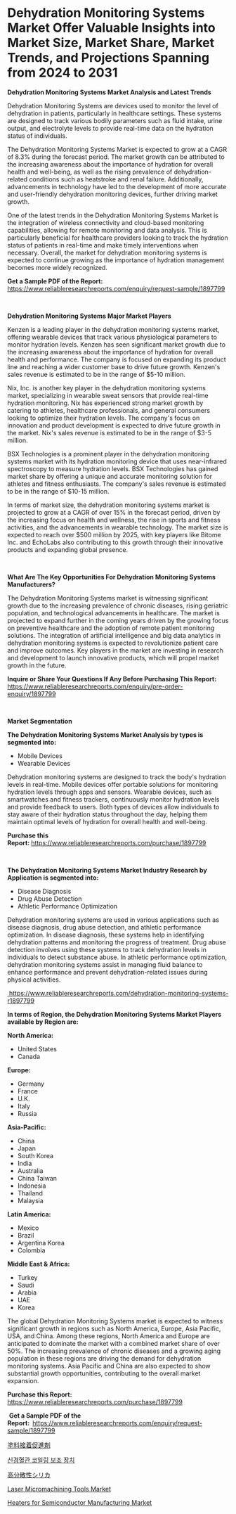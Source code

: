 <p><h1>Dehydration Monitoring Systems Market Offer Valuable Insights into Market Size, Market Share, Market Trends, and Projections Spanning from 2024 to 2031</h1></p><p><strong>Dehydration Monitoring Systems Market Analysis and Latest Trends</strong></p>
<p><p>Dehydration Monitoring Systems are devices used to monitor the level of dehydration in patients, particularly in healthcare settings. These systems are designed to track various bodily parameters such as fluid intake, urine output, and electrolyte levels to provide real-time data on the hydration status of individuals.</p><p>The Dehydration Monitoring Systems Market is expected to grow at a CAGR of 8.3% during the forecast period. The market growth can be attributed to the increasing awareness about the importance of hydration for overall health and well-being, as well as the rising prevalence of dehydration-related conditions such as heatstroke and renal failure. Additionally, advancements in technology have led to the development of more accurate and user-friendly dehydration monitoring devices, further driving market growth.</p><p>One of the latest trends in the Dehydration Monitoring Systems Market is the integration of wireless connectivity and cloud-based monitoring capabilities, allowing for remote monitoring and data analysis. This is particularly beneficial for healthcare providers looking to track the hydration status of patients in real-time and make timely interventions when necessary. Overall, the market for dehydration monitoring systems is expected to continue growing as the importance of hydration management becomes more widely recognized.</p></p>
<p><strong>Get a Sample PDF of the Report:&nbsp;</strong> <a href="https://www.reliableresearchreports.com/enquiry/request-sample/1897799">https://www.reliableresearchreports.com/enquiry/request-sample/1897799</a></p>
<p>&nbsp;</p>
<p><strong>Dehydration Monitoring Systems Major Market Players</strong></p>
<p><p>Kenzen is a leading player in the dehydration monitoring systems market, offering wearable devices that track various physiological parameters to monitor hydration levels. Kenzen has seen significant market growth due to the increasing awareness about the importance of hydration for overall health and performance. The company is focused on expanding its product line and reaching a wider customer base to drive future growth. Kenzen's sales revenue is estimated to be in the range of $5-10 million.</p><p>Nix, Inc. is another key player in the dehydration monitoring systems market, specializing in wearable sweat sensors that provide real-time hydration monitoring. Nix has experienced strong market growth by catering to athletes, healthcare professionals, and general consumers looking to optimize their hydration levels. The company's focus on innovation and product development is expected to drive future growth in the market. Nix's sales revenue is estimated to be in the range of $3-5 million.</p><p>BSX Technologies is a prominent player in the dehydration monitoring systems market with its hydration monitoring device that uses near-infrared spectroscopy to measure hydration levels. BSX Technologies has gained market share by offering a unique and accurate monitoring solution for athletes and fitness enthusiasts. The company's sales revenue is estimated to be in the range of $10-15 million.</p><p>In terms of market size, the dehydration monitoring systems market is projected to grow at a CAGR of over 15% in the forecast period, driven by the increasing focus on health and wellness, the rise in sports and fitness activities, and the advancements in wearable technology. The market size is expected to reach over $500 million by 2025, with key players like Bitome Inc. and EchoLabs also contributing to this growth through their innovative products and expanding global presence.</p></p>
<p>&nbsp;</p>
<p><strong>What Are The Key Opportunities For Dehydration Monitoring Systems Manufacturers?</strong></p>
<p><p>The Dehydration Monitoring Systems market is witnessing significant growth due to the increasing prevalence of chronic diseases, rising geriatric population, and technological advancements in healthcare. The market is projected to expand further in the coming years driven by the growing focus on preventive healthcare and the adoption of remote patient monitoring solutions. The integration of artificial intelligence and big data analytics in dehydration monitoring systems is expected to revolutionize patient care and improve outcomes. Key players in the market are investing in research and development to launch innovative products, which will propel market growth in the future.</p></p>
<p><strong>Inquire or Share Your Questions If Any Before Purchasing This Report:</strong> <a href="https://www.reliableresearchreports.com/enquiry/pre-order-enquiry/1897799">https://www.reliableresearchreports.com/enquiry/pre-order-enquiry/1897799</a></p>
<p>&nbsp;</p>
<p><strong>Market Segmentation</strong></p>
<p><strong>The Dehydration Monitoring Systems Market Analysis by types is segmented into:</strong></p>
<p><ul><li>Mobile Devices</li><li>Wearable Devices</li></ul></p>
<p><p>Dehydration monitoring systems are designed to track the body's hydration levels in real-time. Mobile devices offer portable solutions for monitoring hydration levels through apps and sensors. Wearable devices, such as smartwatches and fitness trackers, continuously monitor hydration levels and provide feedback to users. Both types of devices allow individuals to stay aware of their hydration status throughout the day, helping them maintain optimal levels of hydration for overall health and well-being.</p></p>
<p><strong>Purchase this Report:&nbsp;</strong><a href="https://www.reliableresearchreports.com/purchase/1897799">https://www.reliableresearchreports.com/purchase/1897799</a></p>
<p>&nbsp;</p>
<p><strong>The Dehydration Monitoring Systems Market Industry Research by Application is segmented into:</strong></p>
<p><ul><li>Disease Diagnosis</li><li>Drug Abuse Detection</li><li>Athletic Performance Optimization</li></ul></p>
<p><p>Dehydration monitoring systems are used in various applications such as disease diagnosis, drug abuse detection, and athletic performance optimization. In disease diagnosis, these systems help in identifying dehydration patterns and monitoring the progress of treatment. Drug abuse detection involves using these systems to track dehydration levels in individuals to detect substance abuse. In athletic performance optimization, dehydration monitoring systems assist in managing fluid balance to enhance performance and prevent dehydration-related issues during physical activities.</p></p>
<p><a href="https://www.reliableresearchreports.com/dehydration-monitoring-systems-r1897799">&nbsp;https://www.reliableresearchreports.com/dehydration-monitoring-systems-r1897799</a></p>
<p><strong>In terms of Region, the Dehydration Monitoring Systems Market Players available by Region are:</strong></p>
<p>
    <p> <strong> North America: </strong>
        <ul>
            <li>United States</li>
            <li>Canada</li>
        </ul>
        </p> 
    <p> <strong> Europe: </strong>
        <ul>
            <li>Germany</li>
            <li>France</li>
            <li>U.K.</li>
            <li>Italy</li>
            <li>Russia</li>
        </ul>
        </p> 
    <p> <strong> Asia-Pacific: </strong>
        <ul>
            <li>China</li>
            <li>Japan</li>
            <li>South Korea</li>
            <li>India</li>
            <li>Australia</li>
            <li>China Taiwan</li>
            <li>Indonesia</li>
            <li>Thailand</li>
            <li>Malaysia</li>
        </ul>
        </p> 
    <p> <strong> Latin America: </strong>
        <ul>
            <li>Mexico</li>
            <li>Brazil</li>
            <li>Argentina Korea</li>
            <li>Colombia</li>
        </ul>
        </p> 
    <p> <strong> Middle East & Africa: </strong>
        <ul>
            <li>Turkey</li>
            <li>Saudi</li>
            <li>Arabia</li>
            <li>UAE</li>
            <li>Korea</li>
        </ul>
    </p>
    </p>
<p><p>The global Dehydration Monitoring Systems market is expected to witness significant growth in regions such as North America, Europe, Asia Pacific, USA, and China. Among these regions, North America and Europe are anticipated to dominate the market with a combined market share of over 50%. The increasing prevalence of chronic diseases and a growing aging population in these regions are driving the demand for dehydration monitoring systems. Asia Pacific and China are also expected to show substantial growth opportunities, contributing to the overall market expansion.</p></p>
<p><strong>Purchase this Report: </strong><a href="https://www.reliableresearchreports.com/purchase/1897799">https://www.reliableresearchreports.com/purchase/1897799</a></p>
<p>&nbsp;<strong>Get a Sample PDF of the Report:&nbsp;&nbsp;</strong><a href="https://www.reliableresearchreports.com/enquiry/request-sample/1897799">https://www.reliableresearchreports.com/enquiry/request-sample/1897799</a></p>
<p><strong></strong></p>
<p><p><a href="https://github.com/SimeonBode1/Market-Research-Report-List-1/blob/main/4148033167003.md">塗料接着促進剤</a></p><p><a href="https://github.com/fatmarawatan39/Market-Research-Report-List-1/blob/main/9634069180167.md">신경혈관 코일링 보조 장치</a></p><p><a href="https://github.com/leigh4852023/Market-Research-Report-List-1/blob/main/6485535167002.md">高分散性シリカ</a></p><p><a href="https://github.com/JeanneSawayn2023/Market-Research-Report-List-1/blob/main/laser-micromachining-tools-market.md">Laser Micromachining Tools Market</a></p><p><a href="https://github.com/Whitneyboyettebo9kiw7yr13/Market-Research-Report-List-3/blob/main/heaters-for-semiconductor-manufacturing-market.md">Heaters for Semiconductor Manufacturing Market</a></p></p>
